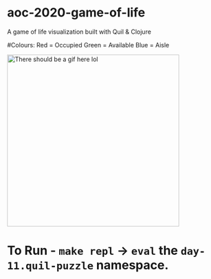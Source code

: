 # aoc-2020-game-of-life
A game of life visualization built with Quil &amp; Clojure

#Colours:
Red = Occupied
Green = Available
Blue = Aisle

<img src="https://github.com/gregsugiyama/aoc-2020-game-of-life/raw/main/aoc_11-12-2020_1.gif" alt="There should be a gif here lol" width="400" height="400">


# To Run - `make repl` -> `eval` the `day-11.quil-puzzle` namespace.
